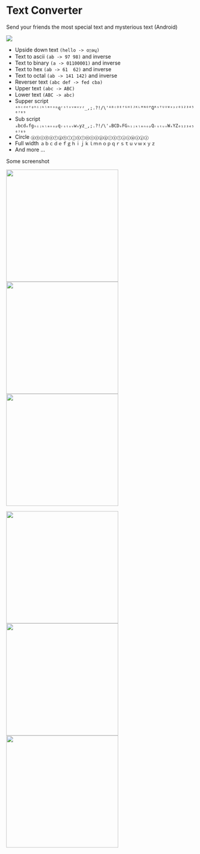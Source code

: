 # Text Converter
Send your friends the most special text and mysterious text (Android)

[<img src="https://developer.android.com/images/brand/en_generic_rgb_wo_60.png">](https://play.google.com/store/apps/details?id=duy.com.text_converter)

- Upside down text ``(hello -> oןןǝɥ)``
- Text to ascii ``(ab -> 97 98)`` and inverse
- Text to binary ``(a -> 01100001)`` and inverse
- Text to hex ``(ab -> 61  62)`` and inverse
- Text to octal ``(ab -> 141 142)`` and inverse
- Reverser text ``(abc def -> fed cba)``
- Upper text ``(abc -> ABC)``
- Lower text ``(ABC -> abc)``
- Supper script ``ᵃᵇᶜᵈᵉᶠᵍʰⁱʲᵏˡᵐⁿᵒᵖqʳˢᵗᵘᵛʷˣʸᶻ_,;.?!/\'ᴬᴮᶜᴰᴱᶠᴳᴴᴵᴶᴷᴸᴹᴺᴼᴾQᴿˢᵀᵁⱽᵂˣʸᶻ⁰¹²³⁴⁵⁶⁷⁸⁹``
- Sub script ``ₐbcdₑfgₕᵢⱼₖₗₘₙₒₚqᵣₛₜᵤᵥwₓyz_,;.?!/\'ₐBCDₑFGₕᵢⱼₖₗₘₙₒₚQᵣₛₜᵤᵥWₓYZ₀₁₂₃₄₅₆₇₈₉``
- Circle ``ⓐⓑⓒⓓⓔⓕⓖⓗⓘⓙⓚⓛⓜⓝⓞⓟⓠⓡⓢⓣⓤⓥⓦⓧⓨⓩ``
- Full width ``ａｂｃｄｅｆｇｈｉｊｋｌｍｎｏｐｑｒｓｔｕｖｗｘｙｚ``
- And more ...

Some screenshot

<img src="https://github.com/tranleduy2000/text_converter/blob/master/playstore/Screenshot_20170207-195616_framed.png" width="300"><img src="https://github.com/tranleduy2000/text_converter/blob/master/playstore/Screenshot_20170207-195630_framed.png" width="300"><img src="https://github.com/tranleduy2000/text_converter/blob/master/playstore/Screenshot_20170207-195637_framed.png" width="300">

<img src="https://github.com/tranleduy2000/text_converter/blob/master/playstore/Screenshot_20170207-195650_framed.png" width="300"><img src="https://github.com/tranleduy2000/text_converter/blob/master/playstore/Screenshot_20170207-195657_framed.png" width="300"><img src="https://github.com/tranleduy2000/text_converter/blob/master/playstore/Screenshot_20170207-195704_framed.png" width="300">

